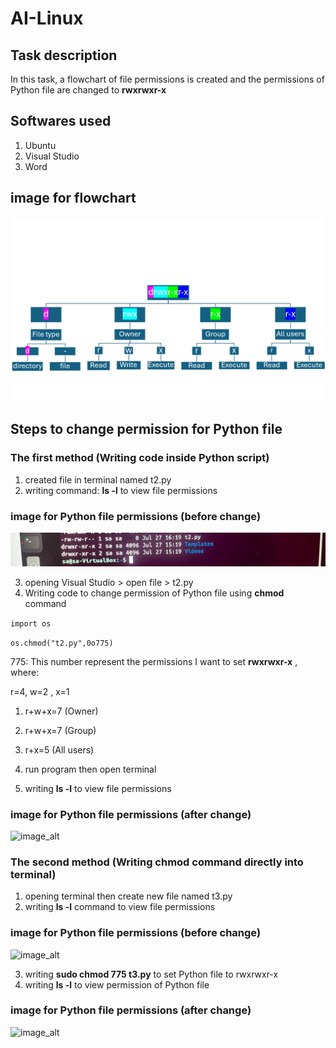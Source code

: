 # AI-Linux

## Task description
In this task, a flowchart of file permissions is created and the permissions of Python file are changed to __rwxrwxr-x__

## Softwares used
1. Ubuntu
2. Visual Studio
3. Word

## image for flowchart 

![image_alt](https://github.com/Sa12345678434/AI-Linux/blob/main/flowchart.png?raw=true)

## Steps to change permission for Python file

### The first method (Writing code inside Python script)
1. created file in terminal named t2.py
2. writing command: __ls -l__ to view file permissions  
### image for Python file permissions (before change)
![image_alt](https://github.com/Sa12345678434/AI-Linux/blob/main/python1.jpeg?raw=true)

3. opening Visual Studio > open file > t2.py
4. Writing code to change permission of Python file using __chmod__ command

```import os```

 ```os.chmod("t2.py",0o775)```

775: This number represent the permissions I want to set __rwxrwxr-x__ , where:

 r=4, w=2 , x=1
 1. r+w+x=7 (Owner)
 2. r+w+x=7 (Group)
 3. r+x=5 (All users)


5. run program then open terminal
6. writing __ls -l__ to view file permissions


### image for Python file permissions (after change)
![image_alt](https://github.com/Sa12345678434/AI-Linux/blob/main/python2.jpeg?raw=true)

### The second method (Writing chmod command directly into terminal)
1. opening terminal then create new file named t3.py
2. writing __ls -l__ command to view file permissions
### image for Python file permissions (before change)
![image_alt](https://github.com/Sa12345678434/AI-Linux/blob/main/py-terminal.jpeg?raw=true)

3. writing __sudo chmod 775 t3.py__ to set Python file to rwxrwxr-x
4. writing __ls -l__ to view permission of Python file
### image for Python file permissions (after change)
![image_alt](https://github.com/Sa12345678434/AI-Linux/blob/main/py2-terminal.jpeg?raw=true)
